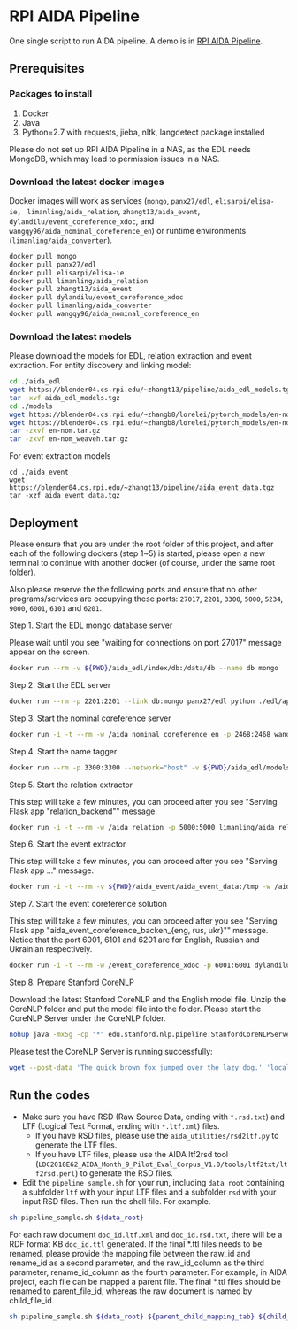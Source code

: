 # RPI AIDA Pipeline
One single script to run AIDA pipeline. A demo is in [RPI AIDA Pipeline](https://blender04.cs.rpi.edu/~lim22/aida_api/extraction.html).

## Prerequisites
### Packages to install
1. Docker
2. Java
3. Python=2.7 with requests, jieba, nltk, langdetect package installed

Please do not set up RPI AIDA Pipeline in a NAS, as the EDL needs MongoDB, which may lead to permission issues in a NAS.

### Download the latest docker images
Docker images will work as services (`mongo`, `panx27/edl`, `elisarpi/elisa-ie`， `limanling/aida_relation`, `zhangt13/aida_event`,  `dylandilu/event_coreference_xdoc`, and `wangqy96/aida_nominal_coreference_en`) or runtime environments (`limanling/aida_converter`).
```bash
docker pull mongo
docker pull panx27/edl
docker pull elisarpi/elisa-ie
docker pull limanling/aida_relation
docker pull zhangt13/aida_event
docker pull dylandilu/event_coreference_xdoc
docker pull limanling/aida_converter
docker pull wangqy96/aida_nominal_coreference_en
```

### Download the latest models
Please download the models for EDL, relation extraction and event extraction.
For entity discovery and linking model:
```bash
cd ./aida_edl
wget https://blender04.cs.rpi.edu/~zhangt13/pipeline/aida_edl_models.tgz
tar -xvf aida_edl_models.tgz
cd ./models
wget https://blender04.cs.rpi.edu/~zhangb8/lorelei/pytorch_models/en-nom.tar.gz
wget https://blender04.cs.rpi.edu/~zhangb8/lorelei/pytorch_models/en-nom_weaveh.tar.gz
tar -zxvf en-nom.tar.gz
tar -zxvf en-nom_weaveh.tar.gz
```
For event extraction models
```
cd ./aida_event
wget https://blender04.cs.rpi.edu/~zhangt13/pipeline/aida_event_data.tgz
tar -xzf aida_event_data.tgz
```

## Deployment
Please ensure that you are under the root folder of this project, and after each of the following dockers (step 1~5) is started, please open a new terminal to continue with another docker (of course, under the same root folder).

Also please reserve the the following ports and ensure that no other programs/services are occupying these ports: `27017`, `2201`, `3300`, `5000`, `5234`, `9000`, `6001`, `6101` and `6201`.

Step 1. Start the EDL mongo database server

Please wait until you see "waiting for connections on port 27017" message appear on the screen.

```bash
docker run --rm -v ${PWD}/aida_edl/index/db:/data/db --name db mongo
```

Step 2. Start the EDL server
```bash
docker run --rm -p 2201:2201 --link db:mongo panx27/edl python ./edl/api/web.py 2201
```

Step 3. Start the nominal coreference server
```bash
docker run -i -t --rm -w /aida_nominal_coreference_en -p 2468:2468 wangqy96/aida_nominal_coreference_en python nominal_backend.py
```

Step 4. Start the name tagger
```bash
docker run --rm -p 3300:3300 --network="host" -v ${PWD}/aida_edl/models/:/usr/src/app/data/name_tagger/pytorch_models -ti elisarpi/elisa-ie /usr/src/app/lorelei_demo/run.py --preload --in_domain
```

Step 5. Start the relation extractor

This step will take a few minutes, you can proceed after you see "Serving Flask app "relation_backend"" message.
```bash
docker run -i -t --rm -w /aida_relation -p 5000:5000 limanling/aida_relation python relation_backend.py
```

Step 6. Start the event extractor

This step will take a few minutes, you can proceed after you see "Serving Flask app ..." message.
```bash
docker run -i -t --rm -v ${PWD}/aida_event/aida_event_data:/tmp -w /aida_event -p 5234:5234 zhangt13/aida_event python gail_event.py
```

Step 7. Start the event coreference solution

This step will take a few minutes, you can proceed after you see "Serving Flask app "aida_event_coreference_backen_{eng, rus, ukr}"" message. Notice that the port 6001, 6101 and 6201 are for English, Russian and Ukrainian respectively.
```bash
docker run -i -t --rm -w /event_coreference_xdoc -p 6001:6001 dylandilu/event_coreference_xdoc python aida_event_coreference_backen_eng.py
```

Step 8. Prepare Stanford CoreNLP

Download the latest Stanford CoreNLP and the English model file. Unzip the CoreNLP folder and put the model file into the folder. Please start the CoreNLP Server under the CoreNLP folder.

```bash
nohup java -mx5g -cp "*" edu.stanford.nlp.pipeline.StanfordCoreNLPServer -port 9000 -timeout 150000 -annotators tokenize,ssplit,pos,lemma,ner,regexner,depparse,entitymentions -outputFormat json > corenlp.log 2>&1 &
```

Please test the CoreNLP Server is running successfully:
```bash
wget --post-data 'The quick brown fox jumped over the lazy dog.' 'localhost:9000/?properties={"annotators":"tokenize,ssplit,pos,lemma,ner,regexner,depparse,entitymentions","outputFormat":"json"}'
```
<!-- Run Stanford CoreNLP using Docker.
```bash
docker pull graham3333/corenlp-complete
docker run -itd -p 9000:9000 --name corenlp graham3333/corenlp-complete
wget --post-data 'The quick brown fox jumped over the lazy dog.' 'localhost:9000/?properties={"annotators":"tokenize,ssplit,pos,lemma,ner,regexner,depparse,entitymentions","outputFormat":"json"}'
```-->

## Run the codes
* Make sure you have RSD (Raw Source Data, ending with `*.rsd.txt`) and LTF (Logical Text Format, ending with `*.ltf.xml`) files. 
	* If you have RSD files, please use the `aida_utilities/rsd2ltf.py` to generate the LTF files. 
	* If you have LTF files, please use the AIDA ltf2rsd tool (`LDC2018E62_AIDA_Month_9_Pilot_Eval_Corpus_V1.0/tools/ltf2txt/ltf2rsd.perl`) to generate the RSD files. 
* Edit the `pipeline_sample.sh` for your run, including `data_root` containing a subfolder `ltf` with your input LTF files and a subfolder `rsd` with your input RSD files. Then run the shell file. For example.
```bash
sh pipeline_sample.sh ${data_root}
```
For each raw document `doc_id.ltf.xml` and `doc_id.rsd.txt`, there will be a RDF format KB `doc_id.ttl` generated. 
If the final *.ttl files needs to be renamed, please provide the mapping file between the raw_id and rename_id as a second parameter, and the raw_id_column as the third parameter, rename_id_column as the fourth parameter.
For example, in AIDA project, each file can be mapped a parent file. The final *.ttl files should be renamed to parent_file_id, whereas the raw document is named by child_file_id. 
```bash
sh pipeline_sample.sh ${data_root} ${parent_child_mapping_tab} ${child_column} ${parent_column}
```
